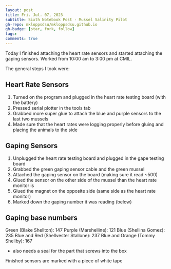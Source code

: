 ```yaml
---
layout: post
title: Fri. Jul. 07, 2023
subtitle: Sixth Notebook Post - Mussel Salinity Pilot
gh-repo: mkloppsdsu/mkloppsdsu.github.io
gh-badge: [star, fork, follow]
tags:
comments: true
---
```


Today I finished attaching the heart rate sensors and started attaching the gaping sensors.
Worked from 10:00 am to 3:00 pm at CMIL.

The general steps I took were:

## Heart Rate Sensors
1. Turned on the program and plugged in the heart rate testing board (with the battery)
2. Pressed serial plotter in the tools tab
3. Grabbed more super glue to attach the blue and purple sensors to the last two mussels
4. Made sure that the heart rates were logging properly before gluing and placing the animals to the side

## Gaping Sensors
1. Unplugged the heart rate testing board and plugged in the gape testing board
2. Grabbed the green gaping sensor cable and the green mussel
3. Attached the gaping sensor on the board (making sure it read ~500)
4. Glued the sensor on the other side of the mussel than the heart rate monitor is
5. Glued the magnet on the opposite side (same side as the heart rate monitor)
6. Marked down the gaping number it was reading (below)

## Gaping base numbers
Green (Blake Shellton): 147
Purple (Marshelline): 121
Blue (Shellina Gomez): 235
Blue and Red (Shellvester Stallone): 237
Blue and Orange (Tommy Shellby): 167
 - also needs a seal for the part that screws into the box

Finished sensors are marked with a piece of white tape

